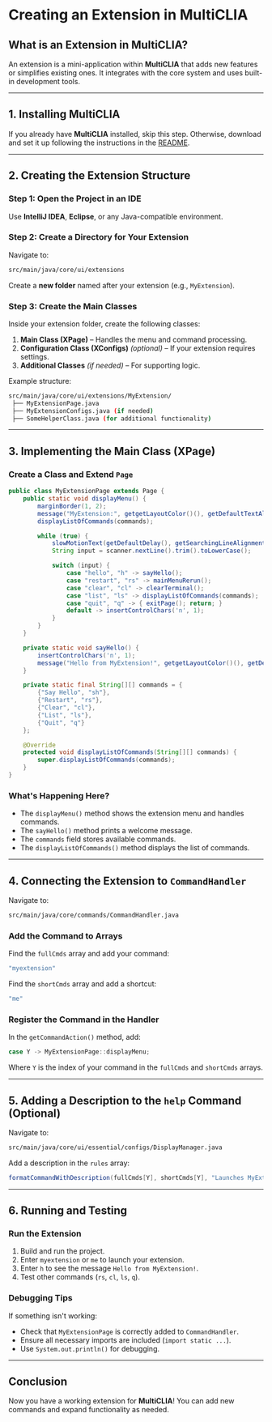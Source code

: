 # **Creating an Extension in MultiCLIA**

## **What is an Extension in MultiCLIA?**
An extension is a mini-application within **MultiCLIA** that adds new features or simplifies existing ones. It integrates with the core system and uses built-in development tools.

---
## **1. Installing MultiCLIA**
If you already have **MultiCLIA** installed, skip this step. Otherwise, download and set it up following the instructions in the [README](https://github.com/Akillot/MultiCLIA/blob/master/README.md).

---
## **2. Creating the Extension Structure**
### **Step 1: Open the Project in an IDE**
Use **IntelliJ IDEA**, **Eclipse**, or any Java-compatible environment.

### **Step 2: Create a Directory for Your Extension**
Navigate to:
```sh
src/main/java/core/ui/extensions
```
Create a **new folder** named after your extension (e.g., `MyExtension`).

### **Step 3: Create the Main Classes**
Inside your extension folder, create the following classes:
1. **Main Class (XPage)** – Handles the menu and command processing.
2. **Configuration Class (XConfigs)** *(optional)* – If your extension requires settings.
3. **Additional Classes** *(if needed)* – For supporting logic.

Example structure:
```sh
src/main/java/core/ui/extensions/MyExtension/
 ├── MyExtensionPage.java
 ├── MyExtensionConfigs.java (if needed)
 ├── SomeHelperClass.java (for additional functionality)
```

---
## **3. Implementing the Main Class (XPage)**
### **Create a Class and Extend `Page`**
```java
public class MyExtensionPage extends Page {
    public static void displayMenu() {
        marginBorder(1, 2);
        message("MyExtension:", getgetLayoutColor()(), getDefaultTextAlignment(), getDefaultDelay(), out::print);
        displayListOfCommands(commands);

        while (true) {
            slowMotionText(getDefaultDelay(), getSearchingLineAlignment(), false, getColor(getgetLayoutColor()()) + searchingArrow, "");
            String input = scanner.nextLine().trim().toLowerCase();

            switch (input) {
                case "hello", "h" -> sayHello();
                case "restart", "rs" -> mainMenuRerun();
                case "clear", "cl" -> clearTerminal();
                case "list", "ls" -> displayListOfCommands(commands);
                case "quit", "q" -> { exitPage(); return; }
                default -> insertControlChars('n', 1);
            }
        }
    }

    private static void sayHello() {
        insertControlChars('n', 1);
        message("Hello from MyExtension!", getgetLayoutColor()(), getDefaultTextAlignment(), getDefaultDelay(), out::print);
    }

    private static final String[][] commands = {
        {"Say Hello", "sh"},
        {"Restart", "rs"},
        {"Clear", "cl"},
        {"List", "ls"},
        {"Quit", "q"}
    };

    @Override
    protected void displayListOfCommands(String[][] commands) {
        super.displayListOfCommands(commands);
    }
}
```

### **What's Happening Here?**
- The `displayMenu()` method shows the extension menu and handles commands.
- The `sayHello()` method prints a welcome message.
- The `commands` field stores available commands.
- The `displayListOfCommands()` method displays the list of commands.

---
## **4. Connecting the Extension to `CommandHandler`**
Navigate to:
```sh
src/main/java/core/commands/CommandHandler.java
```
### **Add the Command to Arrays**
Find the `fullCmds` array and add your command:
```java
"myextension"
```
Find the `shortCmds` array and add a shortcut:
```java
"me"
```

### **Register the Command in the Handler**
In the `getCommandAction()` method, add:
```java
case Y -> MyExtensionPage::displayMenu;
```
Where `Y` is the index of your command in the `fullCmds` and `shortCmds` arrays.

---
## **5. Adding a Description to the `help` Command (Optional)**
Navigate to:
```sh
src/main/java/core/ui/essential/configs/DisplayManager.java
```
Add a description in the `rules` array:
```java
formatCommandWithDescription(fullCmds[Y], shortCmds[Y], "Launches MyExtension"),
```
---
## **6. Running and Testing**
### **Run the Extension**
1. Build and run the project.
2. Enter `myextension` or `me` to launch your extension.
3. Enter `h` to see the message `Hello from MyExtension!`.
4. Test other commands (`rs`, `cl`, `ls`, `q`).

### **Debugging Tips**
If something isn't working:
- Check that `MyExtensionPage` is correctly added to `CommandHandler`.
- Ensure all necessary imports are included (`import static ...`).
- Use `System.out.println()` for debugging.

---
## **Conclusion**
Now you have a working extension for **MultiCLIA**! You can add new commands and expand functionality as needed.

